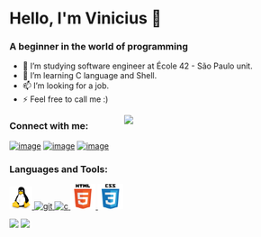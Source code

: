 <h1 align="left">Hello, I'm Vinicius 👋
<h3 align="left">A beginner in the world of programming</h3>

- 🔭 I’m studying software engineer at École 42 - São Paulo unit.
- 🌱 I’m learning C language and Shell.
- 📫 I’m looking for a job.
- ⚡ Feel free to call me :)
<img src="https://ardas-it.com/uploads/images/blogs/giph.gif" min-width="300px" max-width="300px" width="300px" align="right">

<h3 align="left">Connect with me:</h3>
<div align="left">

[![image](https://img.shields.io/badge/LinkedIn-0077B5?style=for-the-badge&logo=linkedin&logoColor=white)](https://www.linkedin.com/in/viniciusnaziozeno/)
[![image](https://img.shields.io/badge/Outlook-0078D4?style=for-the-badge&logo=microsoft-outlook&logoColor=white)](mailto:viniciussantoro@outlook.com)
[![image](https://img.shields.io/badge/WhatsApp-25D366?style=for-the-badge&logo=whatsapp&logoColor=white)](https://www.whatsapp.com/)
  
</div>

<h3 align="left">Languages and Tools:</h3>

<p align="left"> 
  <a href="https://www.linux.org/" target="_blank"> 
    <img src="https://raw.githubusercontent.com/devicons/devicon/master/icons/linux/linux-original.svg" alt="linux" width="40" height="40"/> 
  </a> 
  <a href="https://git-scm.com/" target="_blank"> 
    <img src="https://www.vectorlogo.zone/logos/git-scm/git-scm-icon.svg" alt="git" width="40" height="40"/> 
  </a>
  <a href="https://git-scm.com/" target="_blank"> 
    <img src="https://img.icons8.com/color/48/000000/c-programming.png" alt="c" width="40" height="40"/> 
  </a>
  <a href="https://www.w3.org/html/" target="_blank"> 
    <img src="https://raw.githubusercontent.com/devicons/devicon/master/icons/html5/html5-original-wordmark.svg" alt="html5" width="45" height="45"/> 
  </a>
  <a href="https://www.w3schools.com/css/" target="_blank"> 
    <img src="https://raw.githubusercontent.com/devicons/devicon/master/icons/css3/css3-original-wordmark.svg" alt="css3" width="45" height="45"/> 
  </a> 
</p>

<p align= "left">
  <img height= "170" src="https://github-readme-stats.vercel.app/api?username=Vinicius-Santoro&theme=react&show_icons=true&include_all_commits=true" />
  <img height= "170" src="https://github-readme-stats.vercel.app/api/top-langs/?username=Vinicius-Santoro&theme=react&layout=compact" />
</p>

